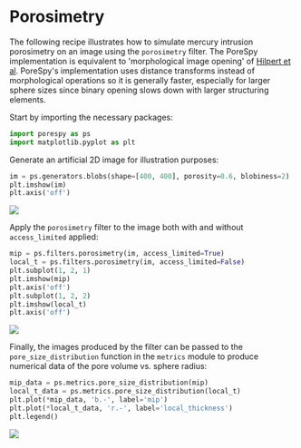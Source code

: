 # Porosimetry

The following recipe illustrates how to simulate mercury intrusion porosimetry on an image using the ``porosimetry`` filter.  The PoreSpy implementation is equivalent to 'morphological image opening' of [Hilpert et al](<https://doi.org/10.1016/S0309-1708(00)00056-7>).  PoreSpy's implementation uses distance transforms instead of morphological operations so it is generally faster, especially for larger sphere sizes since binary opening slows down with larger structuring elements.  

Start by importing the necessary packages:

``` python
import porespy as ps
import matplotlib.pyplot as plt

```

Generate an artificial 2D image for illustration purposes:
``` python
im = ps.generators.blobs(shape=[400, 400], porosity=0.6, blobiness=2)
plt.imshow(im)
plt.axis('off')

```

![](https://i.imgur.com/aFynH6W.png)

Apply the ``porosimetry`` filter to the image both with and without ``access_limited`` applied:

``` python
mip = ps.filters.porosimetry(im, access_limited=True)
local_t = ps.filters.porosimetry(im, access_limited=False)
plt.subplot(1, 2, 1)
plt.imshow(mip)
plt.axis('off')
plt.subplot(1, 2, 2)
plt.imshow(local_t)
plt.axis('off')

```

![](https://i.imgur.com/1LAh5XJ.png)

Finally, the images produced by the filter can be passed to the ``pore_size_distribution`` function in the ``metrics`` module to produce numerical data of the pore volume vs. sphere radius:

``` python
mip_data = ps.metrics.pore_size_distribution(mip)
local_t_data = ps.metrics.pore_size_distribution(local_t)
plt.plot(*mip_data, 'b.-', label='mip')
plt.plot(*local_t_data, 'r.-', label='local_thickness')
plt.legend()
```

![](https://i.imgur.com/oCaER4n.png)
